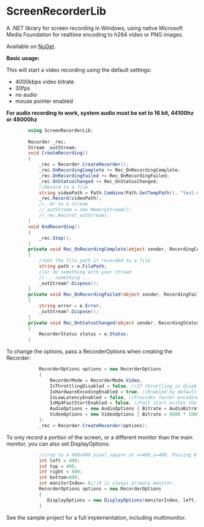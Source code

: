 # ScreenRecorderLib
A .NET library for screen recording in Windows, using native Microsoft Media Foundation for realtime encoding to h264 video or PNG images.

Available on [NuGet](https://www.nuget.org/packages/ScreenRecorderLib/).

**Basic usage:**

This will start a video recording using the default settings:
* 4000kbps video bitrate
* 30fps
* no audio
* mouse pointer enabled

**For audio recording to work, system audio must be set to 16 bit, 44100hz or 48000hz**

```csharp
        using ScreenRecorderLib;
        
        Recorder _rec;
		Stream _outStream;
        void CreateRecording()
        {
            _rec = Recorder.CreateRecorder();
            _rec.OnRecordingComplete += Rec_OnRecordingComplete;
            _rec.OnRecordingFailed += Rec_OnRecordingFailed;
            _rec.OnStatusChanged += Rec_OnStatusChanged;
			//Record to a file
			string videoPath = Path.Combine(Path.GetTempPath(), "test.mp4");
            _rec.Record(videoPath);
			//..Or to a stream
			//_outStream = new MemoryStream();
			//_rec.Record(_outStream);
        }
        void EndRecording()
        {
            _rec.Stop(); 
        }
        private void Rec_OnRecordingComplete(object sender, RecordingCompleteEventArgs e)
        {
			//Get the file path if recorded to a file
            string path = e.FilePath;	
			//or do something with your stream
			//... something ...
			_outStream?.Dispose();
        }
        private void Rec_OnRecordingFailed(object sender, RecordingFailedEventArgs e)
        {
            string error = e.Error;
			_outStream?.Dispose();
        }
        private void Rec_OnStatusChanged(object sender, RecordingStatusEventArgs e)
        {
            RecorderStatus status = e.Status;
        }
```

To change the options, pass a RecorderOptions when creating the Recorder:

```csharp
            RecorderOptions options = new RecorderOptions
            {
                RecorderMode = RecorderMode.Video,
                IsThrottlingDisabled = false, //If throttling is disabled, out of memory exceptions may eventually crash the program, depending on how much RAM your system has.
				IsHardwareEncodingEnabled = true, //Enabled by default.
                IsLowLatencyEnabled = false, //Provides faster encoding, but can reduce quality.
                IsMp4FastStartEnabled = false, //Fast start writes the mp4 header at the beginning of the file, to facilitate streaming.
                AudioOptions = new AudioOptions { Bitrate = AudioBitrate.bitrate_128kbps, Channels = AudioChannels.Stereo, IsAudioEnabled = true },
                VideoOptions = new VideoOptions { Bitrate = 8000 * 1000, Framerate = 60, IsMousePointerEnabled = true, IsFixedFramerate = true, EncoderProfile = H264Profile.Main }
            };
            _rec = Recorder.CreateRecorder(options);
```

To only record a portion of the screen, or a different monitor than the main monitor, you can also set DisplayOptions:
```csharp
            //crop to a 400x400 pixel square at x=400,y=400. Passing 0 for these values will default to full screen recording.
            int left = 400;
            int top = 400;
            int right = 800;
            int bottom=800;
            int monitorIndex= 0;//0 is always primary monitor.
            RecorderOptions options = new RecorderOptions
            {
               DisplayOptions = new DisplayOptions(monitorIndex, left, top, right, bottom)
            }
```

See the sample project for a full implementation, including multimonitor.
